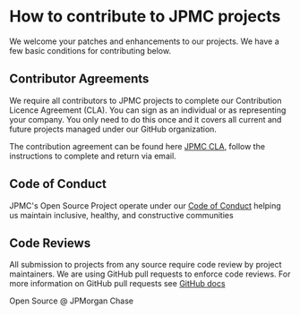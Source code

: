# How to contribute to JPMC projects

We welcome your patches and enhancements to our projects. We have a few basic conditions for contributing below.

## Contributor Agreements

We require all contributors to JPMC projects to complete our Contribution Licence Agreement (CLA). You can sign as an individual or as representing your company. You only need to do this once and it covers all current and future projects managed under our GitHub organization. 

The contribution agreement can be found here [JPMC CLA](https://github.com/jpmorganchase/.github/blob/main/jpmc-cla-20230406.md), follow the instructions to complete and return via email.

## Code of Conduct

JPMC's Open Source Project operate under our [Code of Conduct](https://github.com/jpmorganchase/.github/blob/ba21fb280a4066265489e401a447be6a3a616f55/CODE_OF_CONDUCT.md) helping us maintain inclusive, healthy, and constructive communities

## Code Reviews

All submission to projects from any source require code review by project maintainers. We are using GitHub pull requests to enforce code reviews. For more information on GitHub pull requests see [GitHub docs](https://docs.github.com/)

Open Source @ JPMorgan Chase